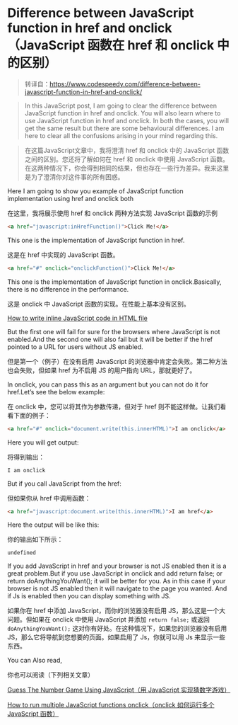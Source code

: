 # Difference between JavaScript function in href and onclick（JavaScript 函数在 href 和 onclick 中的区别）

> 转译自：https://www.codespeedy.com/difference-between-javascript-function-in-href-and-onclick/

> In this JavaScript post, I am going to clear the difference between JavaScript function in href and onclick. You will also learn where to use JavaScript function in href and onclick. In both the cases, you will get the same result but there are some behavioural differences. I am here to clear all the confusions arising in your mind regarding this.

> 在这篇JavaScript文章中，我将澄清 href 和 onclick 中的 JavaScript 函数之间的区别。您还将了解如何在 href 和 onclick 中使用 JavaScript 函数。在这两种情况下，你会得到相同的结果，但也存在一些行为差异。我来这里是为了澄清你对这件事的所有困惑。

Here I am going to show you example of JavaScript function implementation using href and onclick both

在这里，我将展示使用 href 和 onclick 两种方法实现 JavaScript 函数的示例

```html
<a href="javascript:inHrefFunction()">Click Me!</a>
```

This one is the implementation of JavaScript function in href.

这是在 href 中实现的 JavaScript 函数。

```html
<a href="#" onclick="onclickFunction()">Click Me!</a>
```

This one is the implementation of JavaScript function in onclick.Basically, there is no difference in the performance.

这是 onclick 中 JavaScript 函数的实现。在性能上基本没有区别。

[How to write inline JavaScript code in HTML file](https://www.codespeedy.com/how-to-write-inline-javascript-code-in-html/)

But the first one will fail for sure for the browsers where JavaScript is not enabled.And the second one will also fail but it will be better if the href pointed to a URL for users without JS enabled.

但是第一个（例子）在没有启用 JavaScript 的浏览器中肯定会失败。第二种方法也会失败，但如果 href 为不启用 JS 的用户指向 URL，那就更好了。

In onclick, you can pass this as an argument but you can not do it for href.Let’s see the below example:

在 onclick 中，您可以将其作为参数传递，但对于 href 则不能这样做。让我们看看下面的例子：

```html
<a href="#" onclick="document.write(this.innerHTML)">I am onclick</a>
```

Here you will get output:

将得到输出：

```
I am onclick
```

But if you call JavaScript from the href:

但如果你从 href 中调用函数：

```html
<a href="javascript:document.write(this.innerHTML)">I am href</a>
```

Here the output will be like this:

你的输出如下所示：

```
undefined
```

If you add JavaScript in href and your browser is not JS enabled then it is a great problem.But if you use JavaScript in onclick and add return false; or return doAnythingYouWant(); it will be better for you. As in this case if your browser is not JS enabled then it will navigate to the page you wanted. And if Js is enabled then you can display something with JS.

如果你在 href 中添加 JavaScript，而你的浏览器没有启用 JS，那么这是一个大问题。但如果在 onclick 中使用 JavaScript 并添加 `return false;` 或返回 `doAnythingYouWant();` 这对你有好处。在这种情况下，如果您的浏览器没有启用 JS，那么它将导航到您想要的页面。如果启用了 Js，你就可以用 Js 来显示一些东西。

You can Also read,

你也可以阅读（下列相关文章）

[Guess The Number Game Using JavaScript（用 JavaScript 实现猜数字游戏）](https://www.codespeedy.com/guess-the-number-game-using-javascript/)

[How to run multiple JavaScript functions onclick（onclick 如何运行多个 JavaScript 函数）](https://www.codespeedy.com/how-to-run-multiple-javascript-functions-onclick/)
